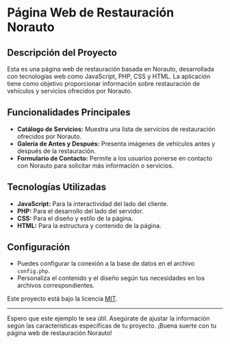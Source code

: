 # Página Web de Restauración Norauto

## Descripción del Proyecto
Esta es una página web de restauración basada en Norauto, desarrollada con tecnologías web como JavaScript, PHP, CSS y HTML. La aplicación tiene como objetivo proporcionar información sobre restauración de vehículos y servicios ofrecidos por Norauto.

## Funcionalidades Principales
- **Catálogo de Servicios:** Muestra una lista de servicios de restauración ofrecidos por Norauto.
- **Galería de Antes y Después:** Presenta imágenes de vehículos antes y después de la restauración.
- **Formulario de Contacto:** Permite a los usuarios ponerse en contacto con Norauto para solicitar más información o servicios.

## Tecnologías Utilizadas
- **JavaScript:** Para la interactividad del lado del cliente.
- **PHP:** Para el desarrollo del lado del servidor.
- **CSS:** Para el diseño y estilo de la página.
- **HTML:** Para la estructura y contenido de la página.

## Configuración
- Puedes configurar la conexión a la base de datos en el archivo `config.php`.
- Personaliza el contenido y el diseño según tus necesidades en los archivos correspondientes.

Este proyecto está bajo la licencia [MIT](LICENSE).

---

Espero que este ejemplo te sea útil. Asegúrate de ajustar la información según las características específicas de tu proyecto. ¡Buena suerte con tu página web de restauración Norauto!

